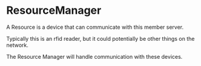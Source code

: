 # ResourceManager
A Resource is a device that can communicate with this member server.

Typically this is an rfid reader, but it could potentially be other things on the network.

The Resource Manager will handle communication with these devices.